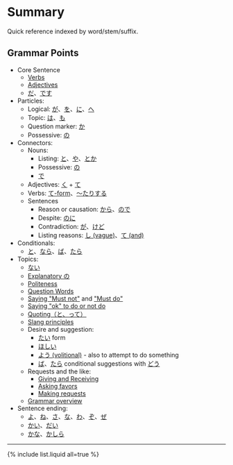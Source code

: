 # Summary

Quick reference indexed by word/stem/suffix.

## Grammar Points

- Core Sentence
	- [Verbs](verbs)
	- [Adjectives](・い)
	- [だ](だ)、[です](です)
- Particles:
	- Logical: [が](が)、[を](を)、[に](に)、[へ](へ)
	- Topic: [は](は)、[も](も)
	- Question marker: [か](か)
	- Possessive: [の](の)
- Connectors: 
	- Nouns:
		- Listing: [と](と)、[や](や)、[とか](とか)
		- Possessive: [の](の)
		- [で](で)
	- Adjectives: [く](・く) + [て](・て)
	- Verbs: [て-form](・て)、[～たりする](・たりする)
	- Sentences
		- Reason or causation: [から](から)、[ので](ので)
		- Despite: [のに](のに)
		- Contradiction: [が](が)、[けど](けど)
		- Listing reasons: [し (vague)](し)、[て (and)](・て)
- Conditionals:
	- [と](と)、[なら](なら)、[ば](・ば)、[たら](・たら)
- Topics:
	- [ない](ない)
	- [Explanatory の](の)
	- [Politeness](politeness)
	- [Question Words](question-words)
	- [Saying "Must not"](must-not) and ["Must do"](must-do)
	- [Saying "ok" to do or not do](ok-to-do)
	- [Quoting（と、って）](quoting)
	- [Slang principles](slang)
	- Desire and suggestion:
		- [たい](・たい) form
		- [ほしい](ほしい)
		- [よう (volitional)](・よう) - also to attempt to do something
		- [ば](・ば)、[たら](・たら) conditional suggestions with [どう](どう)
	- Requests and the like:
		- [Giving and Receiving](give-receive)
		- [Asking favors](favors)
		- [Making requests](requests)
	- [Grammar overview](overview)
- Sentence ending:
	- [よ](よ)、[ね](ね)、[さ](さ)、[な](な)、[わ](わ)、[ぞ](ぞ)、[ぜ](ぜ)
	- [かい](かい)、[だい](だい)
	- [かな](かな)、[かしら](かしら)

---

{% include list.liquid all=true %}
